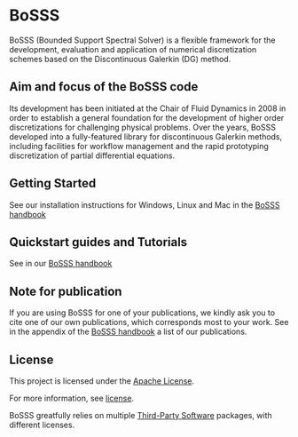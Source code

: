 # BoSSS

BoSSS (Bounded Support Spectral Solver) is a flexible framework for the development, evaluation and 
application of numerical discretization schemes based on the Discontinuous Galerkin (DG) method.


## Aim and focus of the BoSSS code

Its development has been initiated at the Chair of Fluid Dynamics in 2008 in order to establish a general foundation for the
development of higher order discretizations for challenging physical problems. Over the years, BoSSS developed
into a fully-featured library for discontinuous Galerkin methods, including facilities for workflow management and
the rapid prototyping discretization of partial differential equations.


## Getting Started

See our installation instructions for Windows, Linux and Mac in the [BoSSS handbook](https://github.com/FDYdarmstadt/BoSSS/releases/latest)  


## Quickstart guides and Tutorials

See in our [BoSSS handbook](https://github.com/FDYdarmstadt/BoSSS/releases/latest) 


## Note for publication

If you are using BoSSS for one of your publications, we kindly ask you to cite one of our own publications, which corresponds most to your work. 
See in the appendix of the [BoSSS handbook](https://github.com/FDYdarmstadt/BoSSS/releases/latest) a list of our publications.  


## License

This project is licensed under the [Apache License](http://www.apache.org/licenses/LICENSE-2.0).

For more information, see [license](LICENSE.md).

BoSSS greatfully relies on multiple [Third-Party Software](doc/licenses/Overview.md) packages, with different licenses.

